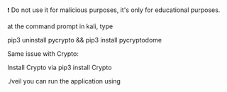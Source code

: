❗ Do not use it for malicious purposes, it's only for educational purposes.

at the command prompt in kali, type

pip3 uninstall pycrypto && pip3 install pycryptodome

Same issue with Crypto:

Install Crypto via pip3 install Crypto  

./veil  you can run the application using
